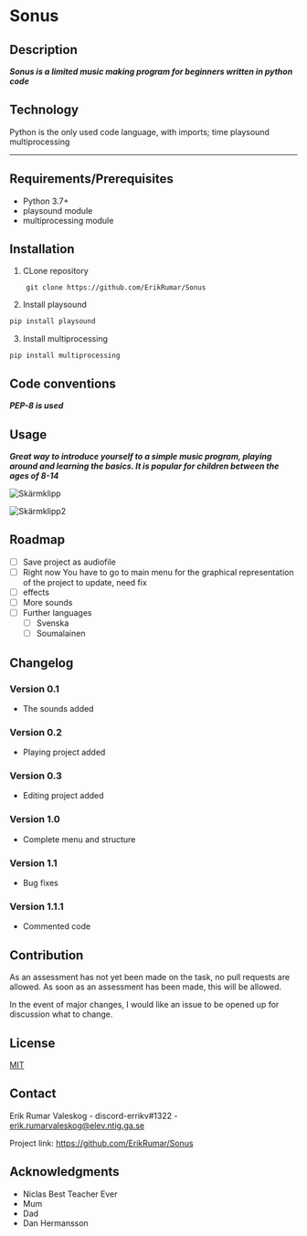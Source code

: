 Sonus
============================================

Description
-------------------------

***Sonus is a limited music making program for beginners written in python code***


Technology
-----------------------------------------------------------------------

Python is the only used code language, with imports; 
time
playsound
multiprocessing
***


Requirements/Prerequisites
---------------------------------

-   Python 3.7+
-   playsound module
-   multiprocessing module

Installation
------------

1.  CLone repository

``` {.cmd}
    git clone https://github.com/ErikRumar/Sonus
```

2.  Install playsound

```cmd
pip install playsound
```

3.  Install multiprocessing

``` {.cmd}
pip install multiprocessing
```

Code conventions
--------------------------------

***PEP-8 is used***

Usage
------------------------

***Great way to introduce yourself to a simple music program, playing around and learning the basics. It is popular for children between the ages of 8-14***

![Skärmklipp](https://user-images.githubusercontent.com/96128314/168275024-68039872-0f55-4ea0-af02-0114051f5a14.PNG)

![Skärmklipp2](https://user-images.githubusercontent.com/96128314/168275213-7da2ecf0-2252-4a64-9ad1-9920a03cdc87.PNG)


Roadmap
-----------------------------

-   [ ] Save project as audiofile
-   [ ] Right now You have to go to main menu for the graphical representation of the project to update, need fix
-   [ ] effects
-   [ ] More sounds
-   [ ] Further languages
    -   [ ] Svenska
    -   [ ] Soumalainen

Changelog
---------


### Version 0.1

-   The sounds added

### Version 0.2

-   Playing project added

### Version 0.3

-   Editing project added

### Version 1.0

-   Complete menu and structure

### Version 1.1

-   Bug fixes

### Version 1.1.1

-   Commented code

Contribution
------------------------

As an assessment has not yet been made on the task, no pull requests are allowed.
As soon as an assessment has been made, this will be allowed.

In the event of major changes, I would like an issue to be opened up for discussion
what to change.

License
----------------

[MIT](https://choosealicense.com/licenses/mit/)

Contact
-----------------


Erik Rumar Valeskog - discord-errikv#1322 -
erik.rumarvaleskog@elev.ntig.ga.se

Project link: https://github.com/ErikRumar/Sonus

Acknowledgments
-----------------------------


-   Niclas Best Teacher Ever
-   Mum
-   Dad
-   Dan Hermansson
